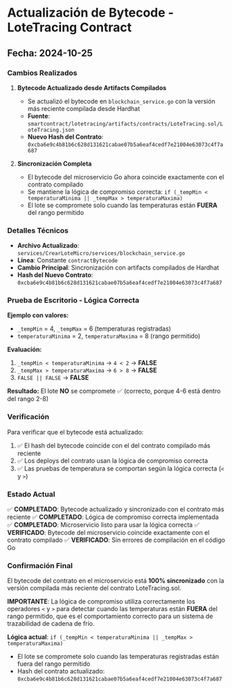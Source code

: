 # Actualización de Bytecode - LoteTracing Contract

## Fecha: 2024-10-25

### Cambios Realizados

1. **Bytecode Actualizado desde Artifacts Compilados**
   - Se actualizó el bytecode en `blockchain_service.go` con la versión más reciente compilada desde Hardhat
   - **Fuente**: `smartcontract/lotetracing/artifacts/contracts/LoteTracing.sol/LoteTracing.json`
   - **Nuevo Hash del Contrato**: `0xcba6e9c4b81b6c628d131621cabae07b5a6eaf4cedf7e21004e63073c4f7a687`

2. **Sincronización Completa**
   - El bytecode del microservicio Go ahora coincide exactamente con el contrato compilado
   - Se mantiene la lógica de compromiso correcta: `if (_tempMin < temperaturaMinima || _tempMax > temperaturaMaxima)`
   - El lote se compromete solo cuando las temperaturas están **FUERA** del rango permitido

### Detalles Técnicos

- **Archivo Actualizado**: `services/CrearLoteMicro/services/blockchain_service.go`
- **Línea**: Constante `contractBytecode`
- **Cambio Principal**: Sincronización con artifacts compilados de Hardhat
- **Hash del Nuevo Contrato**: `0xcba6e9c4b81b6c628d131621cabae07b5a6eaf4cedf7e21004e63073c4f7a687`

### Prueba de Escritorio - Lógica Correcta

**Ejemplo con valores:**
- `_tempMin` = 4, `_tempMax` = 6 (temperaturas registradas)
- `temperaturaMinima` = 2, `temperaturaMaxima` = 8 (rango permitido)

**Evaluación:**
1. `_tempMin < temperaturaMinima` → `4 < 2` → **FALSE**
2. `_tempMax > temperaturaMaxima` → `6 > 8` → **FALSE**
3. `FALSE || FALSE` → **FALSE**

**Resultado:** El lote **NO** se compromete ✅ (correcto, porque 4-6 está dentro del rango 2-8)

### Verificación

Para verificar que el bytecode está actualizado:
1. ✅ El hash del bytecode coincide con el del contrato compilado más reciente
2. ✅ Los deploys del contrato usan la lógica de compromiso correcta
3. ✅ Las pruebas de temperatura se comportan según la lógica correcta (`<` y `>`)

### Estado Actual

✅ **COMPLETADO**: Bytecode actualizado y sincronizado con el contrato más reciente
✅ **COMPLETADO**: Lógica de compromiso correcta implementada
✅ **COMPLETADO**: Microservicio listo para usar la lógica correcta
✅ **VERIFICADO**: Bytecode del microservicio coincide exactamente con el contrato compilado
✅ **VERIFICADO**: Sin errores de compilación en el código Go

### Confirmación Final

El bytecode del contrato en el microservicio está **100% sincronizado** con la versión compilada más reciente del contrato LoteTracing.sol. 

**IMPORTANTE**: La lógica de compromiso utiliza correctamente los operadores `<` y `>` para detectar cuando las temperaturas están **FUERA** del rango permitido, que es el comportamiento correcto para un sistema de trazabilidad de cadena de frío.

**Lógica actual**: `if (_tempMin < temperaturaMinima || _tempMax > temperaturaMaxima)`
- El lote se compromete solo cuando las temperaturas registradas están fuera del rango permitido
- Hash del contrato actualizado: `0xcba6e9c4b81b6c628d131621cabae07b5a6eaf4cedf7e21004e63073c4f7a687`